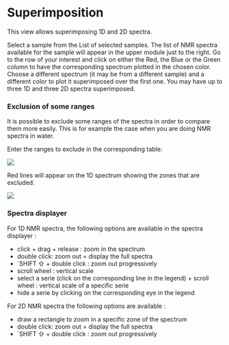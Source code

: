 # Superimposition

This view allows superimposing 1D and 2D spectra.

Select a sample from the List of selected samples. The list of NMR spectra available for the sample will appear in the upper module just to the right. Go to the row of your interest and click on either the Red, the Blue or the Green column to have the corresponding spectrum plotted in the chosen color. Choose a different spectrum \(it may be from a different sample\) and a different color to plot it superimposed over the first one. You may have up to three 1D and three 2D spectra superimposed.

### Exclusion of some ranges

It is possible to exclude some ranges of the spectra in order to compare them more easily. This is for example the case when you are doing NMR spectra in water.

Enter the ranges to exclude in the corresponding table:

![](https://lh5.googleusercontent.com/gqxT5xWtVZ-WqkA6L-o9W2ybfPFZwEg5aig0vdswbWXUBYg5OKTkZgYFh7LVXyVB9F3I4c_uyhYgPcuj7zJn1cKlRw9z-XP4wGPMDOYg_9T4ctIE4M7_KPDI-AloQ2WI1DmlDbhD)

Red lines will appear on the 1D spectrum showing the zones that are excluded.

![](https://lh6.googleusercontent.com/6K0A21h-TwulWEcd0q5-Y7k-oAQCC2oU6gKYshz1soAOj2pwwMVxfOU8RkaO8p2T10gElP6AGp7in5Nd4HbG_LrEJP-TqWfC73g4qTHUViySnZQE35P9VubEEdUFNt5804CAIBt-)

### Spectra displayer

For 1D NMR spectra, the following options are available in the spectra displayer :

- click + drag + release : zoom in the spectrum
- double click: zoom out = display the full spectra
- `SHIFT ⇧</kdb> + double click : zoom out progressively
- scroll wheel : vertical scale
- select a serie \(click on the corresponding line in the legend\) + scroll wheel : vertical scale of a specific serie
- hide a serie by clicking on the corresponding eye in the legend

For 2D NMR spectra the following options are available :

- draw a rectangle to zoom in a specific zone of the spectrum
- double click: zoom out = display the full spectra
- `SHIFT ⇧</kdb> + double click : zoom out progressively
